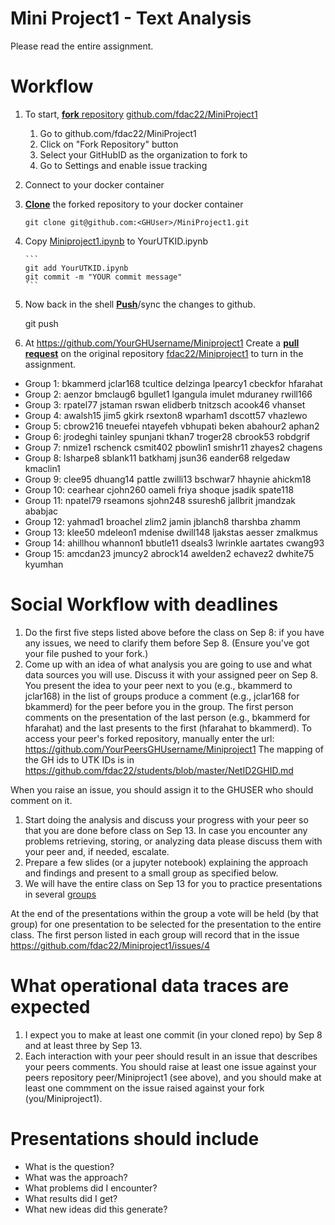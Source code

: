 Mini Project1 - Text Analysis
===========

Please read the entire assignment.

Workflow
===============
1. To start, [**fork** repository][forking] [github.com/fdac22/MiniProject1][assignment]
    1. Go to github.com/fdac22/MiniProject1
    1. Click on "Fork Repository" button
	1. Select your GitHubID as the organization to fork to
	1. Go to Settings and enable issue tracking
1. Connect to your docker container
1. [**Clone**][ref-clone] the forked repository to your docker container

     ```
     git clone git@github.com:<GHUser>/MiniProject1.git
     ```
1. Copy [Miniproject1.ipynb](https://github.com/fdac22/MiniProject1/blob/master/MiniProject1.ipynb) to YourUTKID.ipynb

       ```
       git add YourUTKID.ipynb
       git commit -m "YOUR commit message"
       ```
1. Now back in the shell [**Push**][ref-push]/sync the changes to github.

	git push

1. At https://github.com/YourGHUsername/Miniproject1
   Create a [**pull request**][pull-request] on the
   original repository [fdac22/Miniproject1][assignment]  to
   turn in the assignment.

- Group 1: bkammerd jclar168 tcultice delzinga lpearcy1 cbeckfor hfarahat 
- Group 2: aenzor bmclaug6 bgullet1 lgangula imulet mduraney rwill166 
- Group 3: rpatel77 jstaman rswan elidberb tnitzsch acook46 vhanset 
- Group 4: awalsh15 jim5 gkirk rsexton8 wparham1 dscott57 vhazlewo 
- Group 5: cbrow216 tneuefei ntayefeh vbhupati beken abahour2 aphan2 
- Group 6: jrodeghi tainley spunjani tkhan7 troger28 cbrook53 robdgrif 
- Group 7: nmize1 rschenck csmit402 pbowlin1 smishr11 zhayes2 chagens 
- Group 8: lsharpe8 sblank11 batkhamj jsun36 eander68 relgedaw kmaclin1 
- Group 9: clee95 dhuang14 pattle zwilli13 bschwar7 hhaynie ahickm18 
- Group 10: cearhear cjohn260 oameli friya shoque jsadik spate118 
- Group 11: npatel79 rseamons sjohn248 ssuresh6 jallbrit jmandzak ababjac 
- Group 12: yahmad1 broachel zlim2 jamin jblanch8 tharshba zhamm 
- Group 13: klee50 mdeleon1 mdenise dwill148 ljakstas aesser zmalkmus 
- Group 14: ahillhou whannon1 bbutle11 dseals3 lwrinkle aartates cwang93 
- Group 15: amcdan23 jmuncy2 abrock14 awelden2 echavez2 dwhite75 kyumhan 


Social Workflow with deadlines
==============================

1. Do the first five steps listed above before the class on Sep 8: if you have any
   issues, we need to clarify them before Sep 8. (Ensure you've got your file pushed to your fork.)
1. Come up with an idea of what analysis you are going to use and
   what data sources you will use. Discuss it with your assigned peer on Sep 8. 
   You present the idea to your peer next to you (e.g., bkammerd to jclar168) in the list of groups
   produce a comment (e.g., jclar168 for bkammerd) for the peer before you in the group. 
   The first person  comments on the presentation of
   the last person (e.g., bkammerd for hfarahat)  and the last presents to the first (hfarahat to bkammerd).  To access your peer's forked repository, manually enter the url:
   https://github.com/YourPeersGHUsername/Miniproject1
   The mapping of the GH ids to UTK IDs is in https://github.com/fdac22/students/blob/master/NetID2GHID.md 

When you raise an issue, you should assign it to the GHUSER who should comment on it.
1. Start doing the analysis and discuss your progress with your peer
   so that you are done before class on Sep 13. In case you encounter any problems
   retrieving, storing, or analyzing data please discuss them with
   your peer and, if needed, escalate.
1. Prepare a few slides (or a jupyter notebook) explaining the approach and findings and
   present to a small group as specified below.
1. We will have the entire class on Sep 13 for you to practice
   presentations in several [groups](https://github.com/fdac22/students/blob/master/TeamingAnalysis.ipynb)

    
At the end of the presentations within the group a vote will be held (by that group) for one presentation 
to be selected for the presentation to the entire class. The first person listed in each group will record that in the issue 
https://github.com/fdac22/Miniproject1/issues/4


What operational data traces are expected
==
1. I expect you to make at least one commit (in your cloned
   repo) by Sep 8 and at least three by Sep 13.
1. Each interaction with your peer should result in an issue that
   describes your peers comments. You should raise at least one issue against your peers repository peer/Miniproject1 (see above), and you should make at least one commment on the issue raised against your fork (you/Miniproject1). 

Presentations should include
===
* What is the question?
* What was the approach?
* What problems did I encounter?
* What results did I get?
* What new ideas did this generate?


<!-- Links -->
[assignment]: https://github.com/fdac22/Miniproject1
[forking]: https://guides.github.com/activities/forking/
[pull-request]: https://help.github.com/articles/creating-a-pull-request
[ref-clone]: https://help.github.com/en/articles/cloning-a-repository
[ref-commit]: https://readwrite.com/2013/10/02/github-for-beginners-part-2/
[ref-push]: https://help.github.com/en/articles/pushing-commits-to-a-remote-repository
